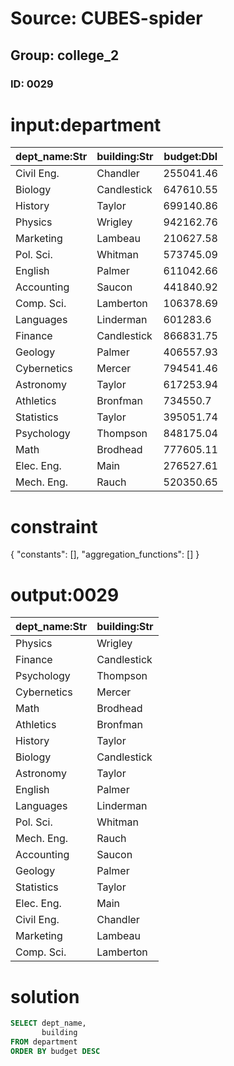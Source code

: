 # Source: CUBES-spider
## Group: college_2
### ID: 0029

# input:department

| dept_name:Str | building:Str | budget:Dbl |
|---|---|---|
| Civil Eng. | Chandler | 255041.46 |
| Biology | Candlestick | 647610.55 |
| History | Taylor | 699140.86 |
| Physics | Wrigley | 942162.76 |
| Marketing | Lambeau | 210627.58 |
| Pol. Sci. | Whitman | 573745.09 |
| English | Palmer | 611042.66 |
| Accounting | Saucon | 441840.92 |
| Comp. Sci. | Lamberton | 106378.69 |
| Languages | Linderman | 601283.6 |
| Finance | Candlestick | 866831.75 |
| Geology | Palmer | 406557.93 |
| Cybernetics | Mercer | 794541.46 |
| Astronomy | Taylor | 617253.94 |
| Athletics | Bronfman | 734550.7 |
| Statistics | Taylor | 395051.74 |
| Psychology | Thompson | 848175.04 |
| Math | Brodhead | 777605.11 |
| Elec. Eng. | Main | 276527.61 |
| Mech. Eng. | Rauch | 520350.65 |

# constraint

{
  "constants": [],
  "aggregation_functions": []
}

# output:0029

| dept_name:Str | building:Str |
|---|---|
| Physics | Wrigley |
| Finance | Candlestick |
| Psychology | Thompson |
| Cybernetics | Mercer |
| Math | Brodhead |
| Athletics | Bronfman |
| History | Taylor |
| Biology | Candlestick |
| Astronomy | Taylor |
| English | Palmer |
| Languages | Linderman |
| Pol. Sci. | Whitman |
| Mech. Eng. | Rauch |
| Accounting | Saucon |
| Geology | Palmer |
| Statistics | Taylor |
| Elec. Eng. | Main |
| Civil Eng. | Chandler |
| Marketing | Lambeau |
| Comp. Sci. | Lamberton |

# solution

```sql
SELECT dept_name,
       building
FROM department
ORDER BY budget DESC
```
